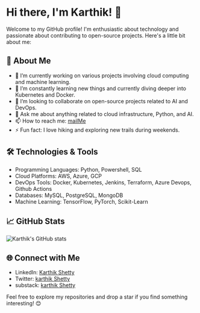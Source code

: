 # Hi there, I'm Karthik! 👋

Welcome to my GitHub profile! I'm enthusiastic about technology and passionate about contributing to open-source projects. Here's a little bit about me:

## 🚀 About Me

- 🔭 I’m currently working on various projects involving cloud computing and machine learning.
- 🌱 I’m constantly learning new things and currently diving deeper into Kubernetes and Docker.
- 👯 I’m looking to collaborate on open-source projects related to AI and DevOps.
- 💬 Ask me about anything related to cloud infrastructure, Python, and AI.
- 📫 How to reach me: [mailMe](mailto:Karthik.Shetty@philips.com)
- ⚡ Fun fact: I love hiking and exploring new trails during weekends.

## 🛠️ Technologies & Tools

- Programming Languages: Python, Powershell, SQL
- Cloud Platforms: AWS, Azure, GCP
- DevOps Tools: Docker, Kubernetes, Jenkins, Terraform, Azure Devops, Github Actions
- Databases: MySQL, PostgreSQL, MongoDB
- Machine Learning: TensorFlow, PyTorch, Scikit-Learn

## 📈 GitHub Stats

![Karthik's GitHub stats](https://github-readme-stats.vercel.app/api?username=karthik-philips-ta&show_icons=true&theme=radical)

## 🌐 Connect with Me

- LinkedIn: [Karthik Shetty](www.linkedin.com/in/karthik-shetty-90502958)
- Twitter:  [karthik Shetty](@Terra_insight)
- substack: [karthik Shetty](https://substack.com/@terrainsights)

Feel free to explore my repositories and drop a star if you find something interesting! 😊
